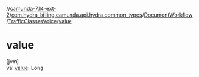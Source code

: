 //[camunda-7.14-ext-2](../../../../index.md)/[com.hydra_billing.camunda.api.hydra.common_types](../../index.md)/[DocumentWorkflow](../index.md)/[TrafficClassesVoice](index.md)/[value](value.md)

# value

[jvm]\
val [value](value.md): Long
